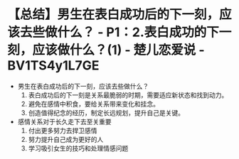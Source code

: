 # 【总结】男生在表白成功后的下一刻，应该去些做什么？ - P1：2.表白成功的下一刻，应该做什么？(1) - 楚儿恋爱说 - BV1TS4y1L7GE

-   男生在表白成功后的下一刻，应该去些做什么？
    1.  表白成功后的下一刻是关系最脆弱的时期，需要适应新状态和找到动力。
    2.  避免在感情中积食，要给关系带来变化和挂念。
    3.  创造值得纪念的经历，制定长远规划，提升自己是关键。
-   感情关系对于长久走下去至关重要
    1.  付出更多努力去捍卫感情
    2.  努力提升自己成为更好的人
    3.  学习吸引女生的技巧和处理情感问题